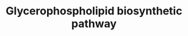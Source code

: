 ---
annotations:
- type: Pathway Ontology
  value: glycerophospholipid metabolic pathway
- type: Pathway Ontology
  value: phosphatidylcholine metabolic pathway
- type: Pathway Ontology
  value: phosphoinositide metabolic pathway
authors:
- Amanzo
- MaintBot
- Mkutmon
- Egonw
- DeSl
- Elisa
- L Dupuis
- Eweitz
- Conroy lipids
description: 'Glycerophospholipids or phosphoglycerides, in which the hydrophobic
  regions are composed of two fatty acids joined to glycerol; and sphingolipids, in
  which a single fatty acid is joined to a fatty amine, sphingosine, are glycerol-based
  phospholipids and the main component of biological membranes. The hydrophilic moieties
  in these amphipathic compounds may be as a simple as a single -OH at one end of
  the sterol ring system, or they may be more complex. Glycerophospholipds, as well
  as sphingolipids, contained polar or charged alcohols at their polar ends; some
  also contain phosphate groups.  In glycerophospholipids, two fatty acids are ester-linked
  to glycerol at C-1 and C-2, and a highly polar or charged (and therefore hydrophilic)
  head group is attached to C-3 through a phosphodiester bond. All glycerophospholipds
  are derivatives of phosphatidic acid and are named for their polar head groups (e.g.,
  phosphatidylethanolamine and phosphatidylcholine). All have a negative charge on
  the phosphate group at pH 7.0. The head-goup alcohol may also contribute one or
  more charges at pH near 7.0. The fatty acids in glycerophospholipds can be any of
  a wide variety. They are different in different species, in different tissues of
  the same species, and in different types of glycerophospholipids in the same cell
  or tissue. In general, glycerophospholipids contain a saturated fatty acid at C-1
  and an unsaturated fatty acid at C-2, and, in general terms, the fatty acyl groups
  are generally 16 or 18 carbons long.  Eukaryotic membranes contain significant amounts
  of two other types of glycerophospholipids: Plasmalogens and Alkylacylglycerophospholipids.
  Plasmalogens contain a hydrocarbon chain linked to glycerol C-1 via vinyl ether
  linkage whereas alkylacylglycerophospholipids the alkyl substituent at glycerol
  C-1 is attached via an ether linkage. About 20% of mammalian glycerophospholipids
  are plasmalogens, this percentage varies both from species to species and from tissue
  to tissue within a given organism. While plasmalogens comprise only about 0.8% of
  the phospholipids in human liver, they account for around 23% of those in human
  nervous tissue. The alkylacylglycerophospholipids are less abundant than the plasmalogens,
  e.g., about 59% of ethanolamine glycerophospholipids of human heart are plasmalogens,
  whereas only 3.6% are alkylacylglycerophospholipids. However, in bovine erythrocytes,
  75% of the ethanolamine glycerophospholipids are of alkylacyl type.'
last-edited: 2021-11-22
organisms:
- Homo sapiens
redirect_from:
- /index.php/Pathway:WP2533
- /instance/WP2533
schema-jsonld:
- '@context': https://schema.org/
  '@id': https://wikipathways.github.io/pathways/WP2533.html
  '@type': Dataset
  creator:
    '@type': Organization
    name: WikiPathways
  description: 'Glycerophospholipids or phosphoglycerides, in which the hydrophobic
    regions are composed of two fatty acids joined to glycerol; and sphingolipids,
    in which a single fatty acid is joined to a fatty amine, sphingosine, are glycerol-based
    phospholipids and the main component of biological membranes. The hydrophilic
    moieties in these amphipathic compounds may be as a simple as a single -OH at
    one end of the sterol ring system, or they may be more complex. Glycerophospholipds,
    as well as sphingolipids, contained polar or charged alcohols at their polar ends;
    some also contain phosphate groups.  In glycerophospholipids, two fatty acids
    are ester-linked to glycerol at C-1 and C-2, and a highly polar or charged (and
    therefore hydrophilic) head group is attached to C-3 through a phosphodiester
    bond. All glycerophospholipds are derivatives of phosphatidic acid and are named
    for their polar head groups (e.g., phosphatidylethanolamine and phosphatidylcholine).
    All have a negative charge on the phosphate group at pH 7.0. The head-goup alcohol
    may also contribute one or more charges at pH near 7.0. The fatty acids in glycerophospholipds
    can be any of a wide variety. They are different in different species, in different
    tissues of the same species, and in different types of glycerophospholipids in
    the same cell or tissue. In general, glycerophospholipids contain a saturated
    fatty acid at C-1 and an unsaturated fatty acid at C-2, and, in general terms,
    the fatty acyl groups are generally 16 or 18 carbons long.  Eukaryotic membranes
    contain significant amounts of two other types of glycerophospholipids: Plasmalogens
    and Alkylacylglycerophospholipids. Plasmalogens contain a hydrocarbon chain linked
    to glycerol C-1 via vinyl ether linkage whereas alkylacylglycerophospholipids
    the alkyl substituent at glycerol C-1 is attached via an ether linkage. About
    20% of mammalian glycerophospholipids are plasmalogens, this percentage varies
    both from species to species and from tissue to tissue within a given organism.
    While plasmalogens comprise only about 0.8% of the phospholipids in human liver,
    they account for around 23% of those in human nervous tissue. The alkylacylglycerophospholipids
    are less abundant than the plasmalogens, e.g., about 59% of ethanolamine glycerophospholipids
    of human heart are plasmalogens, whereas only 3.6% are alkylacylglycerophospholipids.
    However, in bovine erythrocytes, 75% of the ethanolamine glycerophospholipids
    are of alkylacyl type.'
  keywords:
  - ''
  - (Diacylglycerol cholinephosphotransferase)
  - (PS)
  - EC 3.1.3.27
  - (glycerol-3-P)
  - Glycerol
  - Acylglycerone-phosphate reductase
  - Phosphatidylethanolamine N-methyltransferase
  - 1-alkyl-sn-glycero-3-phosphocholine
  - EC 1.14.99.19
  - triacyl-sn-glycerol
  - (PI)
  - sn-glycerol-3-phosphate
  - '[PIP3(3'',4'',5'')]'
  - EC 2.3.1.52
  - Pyrimidine Metabolism
  - 1-alkyl-2-acyl-sn-glycero-3-phosphocholine
  - Serine
  - Inositol
  - PK3CD
  - 1-alkyl-2-acyl-sn-glycero-3-phosphate phosphatase
  - Ethanolaminephosphotransferase
  - Glycerol kinase
  - CDP-ethanolamine
  - EC 2.3.1.15, mitochondrial
  - (DPG, CL)
  - EC 2.3.1.15
  - NADPH + H+
  - EC 2.5.1.26
  - EC 2.7.1.68
  - EC 2.7.1.82
  - Choline
  - Cytochrome b
  - Ethanolamine phosphate
  - Acyl coenzyme A
  - 1-Acyl dihydroxyacetone phosphate
  - 1,2-diacyl-sn-glycero-3-phospho-(1'-sn-glycerol)
  - Shark liver oil
  - 1-Alkyl-sn-glycerol
  - S-Adenosylmethionine
  - 1,2-diacyl-sn-glycero-3-phosphate
  - NADH + H+
  - 'CDP-ethanolamine:'
  - Adenosine diphosphate
  - EC 2.1.1.17
  - Alkyldihydroxyacetonephosphate synthase
  - Dihydroxyacetone phosphate acyltransferase
  - Phosphatidylinositol-4,5-bisphosphate
  - PK3CA
  - GPAT3
  - 1-Alkyl-2-acetyl-sn-glycerol
  - (Plasmanylcholine)
  - Fatty acid Metabolism
  - Phospholipase C
  - EC 2.3.1.105
  - ATP
  - 1-Alkyldihydroxyacetone phosphate
  - (PGP)
  - EC 3.1.3.59
  - Choline kinase
  - Ethanolamine-phosphate cytidylyltransferase
  - ADP
  - GPAT4
  - Ethanolamine-
  - (Alkyl-DHAP synthase)
  - 1-Alkenyl-2-acyl-
  - D-Glucose-6-P
  - 1,2-diacyl-sn-glycero-3-phospho-(1'-sn-glycero-phosphate)
  - Phosphatidate cytidylyltransferase
  - (Choline-P)
  - EC 2.7.8.11
  - glycerophosphocholine
  - Pi
  - EC 1.1.1.8
  - 'Acyl-CoA:'
  - EC 2.7.7.41
  - EC 2.6.-.-
  - Diacylglycerol cholinephosphotransferase
  - Phosphatidate phosphatase
  - EC 3.1.4.3
  - Alkylacetylglycerophosphatase
  - Acetyl-CoA
  - 1-Alkylglycerophosphocholine O-acetyltransferase
  - EC 2.7.1.93
  - Cardiolipin
  - N-Methyltransferase
  - EC 2.7.1.153
  - (CDP-DAG, CMP-PA)
  - CDP-choline
  - Phosphatidylinositol-4,5-bisphosphate 3-kinase
  - Phospholipase A2
  - EC 3.1.3.4
  - EC 2.3.1.42
  - 1,2-diacyl-sn-glycero-3-phosphoserine
  - EC 2.7.1.32
  - EC 3.1.1.4
  - (CTP)
  - (Phosphatidic acid; PA)
  - O2 + NADH + H+
  - Acyl-CoA
  - 1,2-diacyl-sn-glycero-3-phospho-(1'-myo-inositol)
  - (Platelet Activating Factor, PAF)
  - 1-phosphatidylinositol 4-phosphate 5-kinase
  - H2O
  - Ethanolamine
  - 2-acylglycerol-3-phosphate O-acyltransferase
  - Choline-phosphate cytidylyltransferase
  - 1-alkenyl-2-acylglycero-
  - Alkylglycerophosphate 2-O-acetyltransferase
  - (CDP-ethanolamine)
  - 1,2-diacyl-sn-glycero-3-cytidine-5'-diphosphate
  - (PE)
  - Cytidine triphosphate
  - Glycolysis
  - Cardiolipin synthase
  - (1,2-diacylglycerol; 1,2-DAG)
  - CoA-SH
  - 1,2-diacyl-sn-glycero-3-phosphocholine
  - EC 2.7.8.29
  - 1-Alkyl-2-acetyl-sn-glycerol 3-phosphate
  - Acyl group
  - 1-acyl-sn-glycero-3-phosphate
  - 1-alkyl-2-acyl-sn-glycerol 3-phosphate
  - 3 (S-adenosylhomocysteine)
  - EC 2.7.8.5
  - CDP-DAG
  - L-serine-phosphatidylethanolamine phosphatidyltransferase
  - Glycerol-3-phosphate 1-O-acyltransferase
  - phosphotransferase
  - 3 (S-adenosyl-methionine)
  - EC 2.7.8.1
  - (CoA-SH)
  - EC 2.3.1.67
  - NAD+
  - CTP
  - 1D-myo-Inositol-1-P
  - Cytidine monophosphate
  - Nitrogen group transferasa
  - Phosphatidylinositol-4-phosphate
  - '[PIP2(4'',5'')]'
  - Coenzyme A
  - PK3CG
  - IPMK
  - (Plasmanylethanolamine desaturase)
  - Fatty acyl-CoA
  - EC 2.3.1.-
  - EC 2.7.7.14
  - (Acyl-CoA)
  - Phosphocholine
  - CMP
  - Glycerol-3-P
  - EC 2.3.1.20
  - 1-alkyl-2-acyl-sn-glycerol
  - GPAT2
  - Diacylglycerol O-acyltransferase
  - Ethanolamine kinase
  - Alkylglycerol kinase
  - (ATP)
  - Phosphatidylinositol3,4,5-triphosphate
  - CDP-diacylglyreol-inositol 3-phosphatidyltransferase
  - (Ethanolaminephosphotransferase)
  - EC 1.1.1.101
  - Cytidine diphosphate ethanolamine
  - (Lysophosphatidic acid; LPA)
  - (Acyl-DHAP)
  - 1-phosphatidylinositol 4-kinase
  - EC 2.7.1.67
  - 1,2-diacyl-sn-glycero-3-phosphoethanolamine
  - PK3CB
  - EC 2.7.8.2
  - (Plasmanic acid)
  - (Phosphatidate phosphatase)
  - GPAT1
  - 2H2O
  - NADP
  - (Coenzyme I)
  - 1,2-diacyl-sn-glycerol
  - (ADP)
  - Dihydroxyacetone phosphate
  - EC 2.1.1.-
  - Phosphatidylglycerophosphatase
  - (Coenzyme II)
  - (Triacylglycerol; TAG)
  - EC 2.7.7.15
  - (Cholinephosphotransferase 1)
  - Adenosine triphosphate
  - (CMP)
  - 1-alkyl-2-acetyl-sn-glycero-3-phosphocholine
  - CDP-diacylglycerol-glycerol-3-phosphate 3-phosphatidyltransferase
  - (Lyso PAF)
  - Glycerol-3-phosphate dehydrogenase (NAD+)
  - S-Adenosylhomocysteine
  - Phosphorylethanolamine
  - phosphoethanolamine
  - (PC, Lecithin)
  - 3-phosphoethanolamine
  - CDP-choline:1-alkyl-2-acyl-sn-glycerophosphocholine transferase
  - (Octanoyl DHAP)
  - PPi
  - EC 2.7.1.30
  - (AdoHcy)
  - (PG)
  - (PIP)
  - EC 2.7.8.-
  - 1-alkyl-2-acyl-sn-glycero-
  - 1-Alkyl-sn-glycerol 3-phosphate
  - (AdoMet)
  license: CC0
  name: Glycerophospholipid biosynthetic pathway
seo: CreativeWork
title: Glycerophospholipid biosynthetic pathway
wpid: WP2533
---